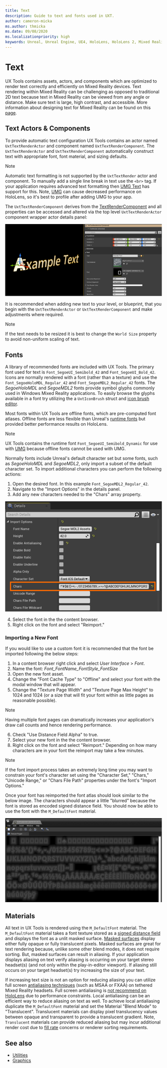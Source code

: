 ```yaml
---
title: Text
description: Guide to text and fonts used in UXT.
author: cameron-micka
ms.author: thmicka
ms.date: 09/08/2020
ms.localizationpriority: high
keywords: Unreal, Unreal Engine, UE4, HoloLens, HoloLens 2, Mixed Reality, development, MRTK, UXT, UX Tools, Text, Fonts
---
```


# Text

UX Tools contains assets, actors, and components which are optimized to render text correctly and efficiently on Mixed Reality devices. Text rendering within Mixed Reality can be challenging as opposed to traditional 2D text because text in Mixed Reality can be viewed from any angle or distance. Make sure text is large, high contrast, and accessible. More information about designing text for Mixed Reality can be found on this [page](https://docs.microsoft.com/en-us/windows/mixed-reality/typography). 

## Text Actors & Components

To provide automatic text configuration UX Tools contains an actor named `UxtTextRenderActor` and component named `UxtTextRenderComponent`. The `UxtTextRenderActor` and `UxtTextRenderComponent` automatically construct text with appropriate font, font material, and sizing defaults.

> [!NOTE] 
> Automatic text formatting is not supported by the `UxtTextRender` actor and component. To manually add a single line break in text use the `<br>` tag. If your application requires advanced text formatting then [UMG Text](https://docs.unrealengine.com/en-US/InteractiveExperiences/UMG/UserGuide/UMGRichTextBlock/index.html) has support for this. Note, [UMG](https://docs.unrealengine.com/en-US/Engine/UMG/UserGuide/index.html) can cause decreased performance on HoloLens, so it's best to profile after adding UMG to your app.

The `UxtTextRenderComponent` derives from the [TextRenderComponent](https://docs.unrealengine.com/en-US/API/Runtime/Engine/Components/UTextRenderComponent/index.html) and all properties can be accessed and altered via the top level `UxtTextRenderActor` component wrapper actor details panel:

![TextActor](Images/Text/TextActor.png)

It is recommended when adding new text to your level, or blueprint, that you begin with the `UxtTextRenderActor` or `UxtTextRenderComponent` and make adjustments where required. 

> [!NOTE] 
> If the text needs to be resized it is best to change the `World Size` property to avoid non-uniform scaling of text.

## Fonts

A library of recommended fonts are included with UX Tools. The primary font used for text is `Font_SegoeUI_Semibold_42` and `Font_SegoeUI_Bold_42`. Icons are normally rendered with a font (rather than a texture) and use the `Font_SegoeHoloMDL_Regular_42` and `Font_SegoeMDL2_Regular_42` fonts. The *SegoeHoloMDL* and *SegoeMDL2* fonts provide symbol glyphs commonly used in Windows Mixed Reality applications. To easily browse the glyphs available in a font try utilizing the a `UxtIconBrush` struct and [icon brush editor](Utilities.md#icon-brush-editor).

Most fonts within UX Tools are offline fonts, which are pre-computed font atlases. Offline fonts are less flexible than Unreal's [runtime fonts](https://docs.unrealengine.com/en-US/Engine/UMG/UserGuide/Fonts/Overview/index.html) but provided better performance results on HoloLens.

> [!NOTE] 
> UX Tools contains the runtime font `Font_SegoeUI_Semibold_Dynamic` for use with [UMG](https://docs.unrealengine.com/en-US/Engine/UMG/UserGuide/index.html) because offline fonts cannot be used with UMG.

Normally fonts include Unreal's default character set but some fonts, such as *SegoeHoloMDL* and *SegoeMDL2*, only import a subset of the default character set. To import additional characters you can perform the following actions:

1) Open the desired font. In this example `Font_SegoeMDL2_Regular_42`.
2) Navigate to the "Import Options" in the details panel.
3) Add any new characters needed to the "Chars" array property.

![FontChars](Images/Text/FontChars.png)

4) Select the font in the the content browser.
5) Right click on the font and select "Reimport."

### Importing a New Font

If you would like to use a custom font it is recommended that the font be imported following the below steps:

1) In a content browser right click and select *User Interface* > *Font*.
2) Name the font: *Font_FontName_FontStyle_FontSize*
3) Open the new font asset.
4) Change the "Font Cache Type" to "Offline" and select your font with the modal window that will appear.
5) Change the "Texture Page Width" and "Texture Page Max Height" to 1024 and 1024 (or a size that will fit your font within as little pages as reasonable possible). 
> [!NOTE] 
> Having multiple font pages can dramatically increases your application's draw call counts and hence rendering performance.
6) Check "Use Distance Field Alpha" to true.
7) Select your new font in the the content browser.
8) Right click on the font and select "Reimport." Depending on how many characters are in your font the reimport may take a few minutes.
> [!NOTE] 
> If the font import process takes an extremely long time you may want to constrain your font's character set using the "Character Set," "Chars," "Unicode Range," or "Chars File Path" properties under the font's "Import Options."

Once your font has reimported the font atlas should look similar to the below image. The characters should appear a little "blurred" because the font is stored as encoded signed distance field. You should now be able to use the font with the `M_DefaultFont` material.

![FontAtlas](Images/Text/FontAtlas.png)

## Materials

All text in UX Tools is rendered using the `M_DefaultFont` material. The `M_DefaultFont` material takes a font texture stored as a [signed distance field](https://en.wikipedia.org/wiki/Signed_distance_function) and displays the font as a unlit masked surface. [Masked surfaces](https://docs.unrealengine.com/en-US/Resources/ContentExamples/MaterialNodes/1_8/index.html) display either fully opaque or fully translucent pixels. Masked surfaces are great for text rendering because, unlike some other blend modes, it does not require sorting. But, masked surfaces can result in aliasing. If your application displays aliasing on text verify aliasing is occurring on your target stereo headset(s) (and not only within the play-in-editor viewport). If aliasing still occurs on your target headset(s) try increasing the size of your text.

If increasing text size is not an option for reducing aliasing you can utilize full screen [antialiasing techniques](https://docs.unrealengine.com/en-US/Engine/Rendering/PostProcessEffects/AntiAliasing/index.html) (such as MSAA or FXAA) on tethered Mixed Reality headsets. Full screen antialiasing is [not recommend on HoloLens](https://docs.microsoft.com/en-us/windows/mixed-reality/understanding-performance-for-mixed-reality#remove-gpu-stages) due to performance constraints. Local antialiasing can be an efficient way to reduce aliasing on text as well. To achieve local antialiasing duplicate the `M_DefaultFont` material and set the Material "Blend Mode" to "Translucent". Translucent materials can display pixel translucency values between opaque and transparent to provide a translucent gradient. Note, `Translucent` materials can provide reduced aliasing but may incur additional render cost due to [fill rate](https://docs.microsoft.com/en-us/windows/mixed-reality/understanding-performance-for-mixed-reality#understanding-bandwidth-vs-fill-rate) concerns or renderer sorting requirements.

## See also

- [Utilities](Utilities.md)
- [Graphics](Graphics.md)
